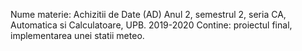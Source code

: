 Nume materie: Achizitii de Date (AD)
Anul 2, semestrul 2, seria CA, Automatica si Calculatoare, UPB. 2019-2020
Contine: proiectul final, implementarea unei statii meteo.
